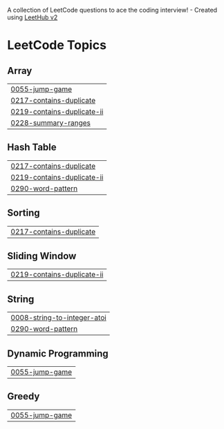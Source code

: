 A collection of LeetCode questions to ace the coding interview! - Created using [LeetHub v2](https://github.com/arunbhardwaj/LeetHub-2.0)
<!---LeetCode Topics Start-->
# LeetCode Topics
## Array
|  |
| ------- |
| [0055-jump-game](https://github.com/JadeAdi27/dsa/tree/master/0055-jump-game) |
| [0217-contains-duplicate](https://github.com/JadeAdi27/dsa/tree/master/0217-contains-duplicate) |
| [0219-contains-duplicate-ii](https://github.com/JadeAdi27/dsa/tree/master/0219-contains-duplicate-ii) |
| [0228-summary-ranges](https://github.com/JadeAdi27/dsa/tree/master/0228-summary-ranges) |
## Hash Table
|  |
| ------- |
| [0217-contains-duplicate](https://github.com/JadeAdi27/dsa/tree/master/0217-contains-duplicate) |
| [0219-contains-duplicate-ii](https://github.com/JadeAdi27/dsa/tree/master/0219-contains-duplicate-ii) |
| [0290-word-pattern](https://github.com/JadeAdi27/dsa/tree/master/0290-word-pattern) |
## Sorting
|  |
| ------- |
| [0217-contains-duplicate](https://github.com/JadeAdi27/dsa/tree/master/0217-contains-duplicate) |
## Sliding Window
|  |
| ------- |
| [0219-contains-duplicate-ii](https://github.com/JadeAdi27/dsa/tree/master/0219-contains-duplicate-ii) |
## String
|  |
| ------- |
| [0008-string-to-integer-atoi](https://github.com/JadeAdi27/dsa/tree/master/0008-string-to-integer-atoi) |
| [0290-word-pattern](https://github.com/JadeAdi27/dsa/tree/master/0290-word-pattern) |
## Dynamic Programming
|  |
| ------- |
| [0055-jump-game](https://github.com/JadeAdi27/dsa/tree/master/0055-jump-game) |
## Greedy
|  |
| ------- |
| [0055-jump-game](https://github.com/JadeAdi27/dsa/tree/master/0055-jump-game) |
<!---LeetCode Topics End-->